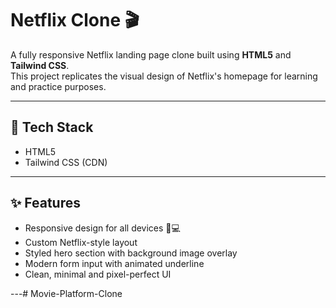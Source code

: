 # Netflix Clone 🎬

A fully responsive Netflix landing page clone built using **HTML5** and **Tailwind CSS**.  
This project replicates the visual design of Netflix's homepage for learning and practice purposes.

---

## 🔧 Tech Stack

- HTML5
- Tailwind CSS (CDN)

---

## ✨ Features

- Responsive design for all devices 📱💻
- Custom Netflix-style layout
- Styled hero section with background image overlay
- Modern form input with animated underline
- Clean, minimal and pixel-perfect UI

---# Movie-Platform-Clone
